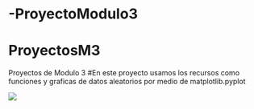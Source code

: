 # -ProyectoModulo3

# ProyectosM3
Proyectos de Modulo 3
#En este proyecto usamos los recursos como funciones y graficas de datos aleatorios por medio de matplotlib.pyplot

![](https://cadenaser.com/resizer/hw9rby1eLxJlP4Z3fBidaMN2hOk=/1200x1200/filters:format(jpg):quality(70)/cloudfront-eu-central-1.images.arcpublishing.com/prisaradio/K3BER6DEU5IHHDVIJ2U5JNHOXU.jpg)
